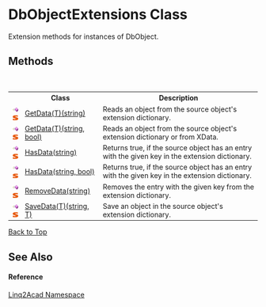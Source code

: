 # DbObjectExtensions Class
 

Extension methods for instances of DbObject.


## Methods
&nbsp;<table><tr><th></th><th>Class</th><th>Description</th></tr><tr><td>![Public method](media/pubmethod.gif "Public method")![Static member](media/static.gif "Static member")</td><td><a href="M_Linq2Acad_DbObjectExtensions_GetData__1.md#DbObjectExtensionsGetDataT-Method-DBObject-string">GetData(T)(string)</a></td><td>
Reads an object from the source object's extension dictionary.</td></tr><tr><td>![Public method](media/pubmethod.gif "Public method")![Static member](media/static.gif "Static member")</td><td><a href="M_Linq2Acad_DbObjectExtensions_GetData__1_1.md#DbObjectExtensionsGetDataT-Method-DBObject-string-bool">GetData(T)(string, bool)</a></td><td>
Reads an object from the source object's extension dictionary or from XData.</td></tr><tr><td>![Public method](media/pubmethod.gif "Public method")![Static member](media/static.gif "Static member")</td><td><a href="M_Linq2Acad_DbObjectExtensions_HasData.md#DbObjectExtensionsHasData-Method-DBObject-string">HasData(string)</a></td><td>
Returns true, if the source object has an entry with the given key in the extension dictionary.</td></tr><tr><td>![Public method](media/pubmethod.gif "Public method")![Static member](media/static.gif "Static member")</td><td><a href="M_Linq2Acad_DbObjectExtensions_HasData_1.md#DbObjectExtensionsHasData-Method-DBObject-string-bool">HasData(string, bool)</a></td><td>
Returns true, if the source object has an entry with the given key in the extension dictionary.</td></tr><tr><td>![Public method](media/pubmethod.gif "Public method")![Static member](media/static.gif "Static member")</td><td><a href="M_Linq2Acad_DbObjectExtensions_RemoveData.md#DbObjectExtensionsRemoveData-Method">RemoveData(string)</a></td><td>
Removes the entry with the given key from the extension dictionary.</td></tr><tr><td>![Public method](media/pubmethod.gif "Public method")![Static member](media/static.gif "Static member")</td><td><a href="M_Linq2Acad_DbObjectExtensions_SaveData__1.md#DbObjectExtensionsSaveDataT-Method">SaveData(T)(string, T)</a></td><td>
Save an object in the source object's extension dictionary.</td></tr></table>
<a href="#dbobjectextensions-class">Back to Top</a>

## See Also


#### Reference
<a href="N_Linq2Acad.md#Linq2Acad-Namespace">Linq2Acad Namespace</a><br />
